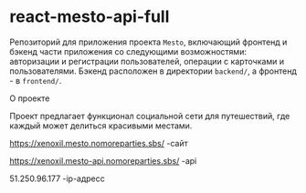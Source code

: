 # react-mesto-api-full

Репозиторий для приложения проекта `Mesto`, включающий фронтенд и бэкенд части приложения со следующими возможностями: авторизации и регистрации пользователей, операции с карточками и пользователями. Бэкенд расположен в директории `backend/`, а фронтенд - в `frontend/`. 

О проекте

Проект предлагает функционал социальной сети для путешествий, где каждый может делиться красивыми местами.

https://xenoxil.mesto.nomoreparties.sbs/  -сайт

https://xenoxil.mesto-api.nomoreparties.sbs/  -api

51.250.96.177 -ip-адресс
